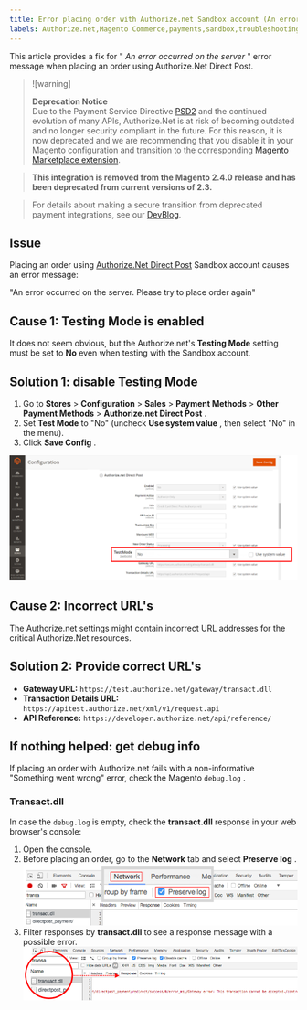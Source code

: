 ```yaml
---
title: Error placing order with Authorize.net Sandbox account (An error occurred on the server)
labels: Authorize.net,Magento Commerce,payments,sandbox,troubleshooting
---
```


This article provides a fix for " *An error occurred on the server* " error message when placing an order using Authorize.Net Direct Post.

>![warning]
>
>**Deprecation Notice**  
Due to the Payment Service Directive [PSD2](https://docs.magento.com/user-guide/v2.3/stores/compliance-payment-services-directive.html) and the continued evolution of many APIs, Authorize.Net is at risk of becoming outdated and no longer security compliant in the future. For this reason, it is now deprecated and we are recommending that you disable it in your Magento configuration and transition to the corresponding [Magento Marketplace extension](https://marketplace.magento.com/extensions.html).

>**This integration is removed from the Magento 2.4.0 release and has been deprecated from current versions of 2.3.**

>For details about making a secure transition from deprecated payment integrations, see our [DevBlog](https://community.magento.com/t5/Magento-DevBlog/Deprecation-of-Magento-core-payment-integrations/ba-p/426445).

## Issue

Placing an order using [Authorize.Net Direct Post](https://docs.magento.com/user-guide/v2.3/payment/authorize-net-direct-post.html) Sandbox account causes an error message:

>
"An error occurred on the server. Please try to place order again"

## Cause 1: Testing Mode is enabled

It does not seem obvious, but the Authorize.net's **Testing Mode** setting must be set to **No** even when testing with the Sandbox account.

## Solution 1: disable Testing Mode

1. Go to **Stores** > **Configuration** > **Sales** > **Payment Methods** > **Other Payment Methods** > **Authorize.net Direct Post** .
1. Set **Test Mode** to "No" (uncheck **Use system value** , then select "No" in the menu).
1. Click **Save Config** .

![authorize-net_test-mode_setting.png](assets/authorize-net_test-mode_setting.png)

## Cause 2: Incorrect URL's

The Authorize.net settings might contain incorrect URL addresses for the critical Authorize.Net resources.

## Solution 2: Provide correct URL's

* **Gateway URL:**   `https://test.authorize.net/gateway/transact.dll`
* **Transaction Details URL:**   `https://apitest.authorize.net/xml/v1/request.api`
* **API Reference:**   `https://developer.authorize.net/api/reference/`

## If nothing helped: get debug info

If placing an order with Authorize.net fails with a non-informative "Something went wrong" error, check the Magento `debug.log` .

### Transact.dll

In case the `debug.log` is empty, check the **transact.dll** response in your web browser's console:

1. Open the console.
1. Before placing an order, go to the **Network** tab and select **Preserve log** .    ![web-console_network_preserve-log.png](assets/web-console_network_preserve-log.png)    
1. Filter responses by **transact.dll** to see a response message with a possible error.    ![transact-dll_web-console_response.png](assets/transact-dll_web-console_response.png)    
